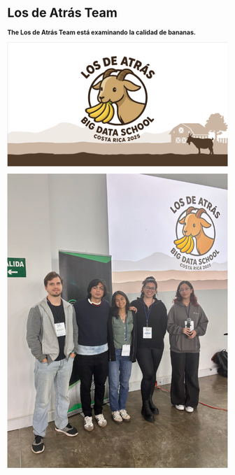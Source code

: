 # Los de Atrás Team

**The Los de Atrás Team está examinando la calidad de bananas.**

![](losdeatras-slide.png)  

![](losdeatras-people.jpg)  
